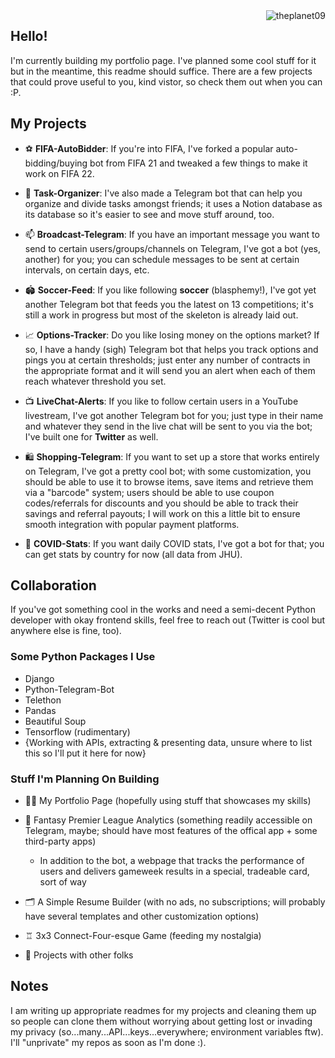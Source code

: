 <img align ="right" src="https://komarev.com/ghpvc/?username=theplanet09&label=Views&color=FEB95F&style=for-the-badge" alt="theplanet09">

## Hello!

I'm currently building my portfolio page. I've planned some cool stuff for it but in the meantime, this readme should suffice. There are a few projects that could prove useful to you, kind vistor, so check them out when you can :P.

## My Projects

- ⚽️ **FIFA-AutoBidder**: If you're into FIFA, I've forked a popular auto-bidding/buying bot from FIFA 21 and tweaked a few things to make it work on FIFA 22.
 
- 📝 **Task-Organizer**: I've also made a Telegram bot that can help you organize and divide tasks amongst friends; it uses a Notion database as its database so it's easier to see and move stuff around, too.

- 📫 **Broadcast-Telegram**: If you have an important message you want to send to certain users/groups/channels on Telegram, I've got a bot (yes, another) for you; you can schedule messages to be sent at certain intervals, on certain days, etc.

- 🏟 **Soccer-Feed**: If you like following **soccer** (blasphemy!), I've got yet another Telegram bot that feeds you the latest on 13 competitions; it's still a work in progress but most of the skeleton is already laid out.

- 📈 **Options-Tracker**: Do you like losing money on the options market? If so, I have a handy (sigh) Telegram bot that helps you track options and pings you at certain thresholds; just enter any number of contracts in the appropriate format and it will send you an alert when each of them reach whatever threshold you set.

- 📺 **LiveChat-Alerts**: If you like to follow certain users in a YouTube livestream, I've got another Telegram bot for you; just type in their name and whatever they send in the live chat will be sent to you via the bot; I've built one for **Twitter** as well.

- 🛍 **Shopping-Telegram**: If you want to set up a store that works entirely on Telegram, I've got a pretty cool bot; with some customization, you should be able to use it to browse items, save items and retrieve them via a "barcode" system; users should be able to use coupon codes/referrals for discounts and you should be able to track their savings and referral payouts; I will work on this a little bit to ensure smooth integration with popular payment platforms.

- 🦠 **COVID-Stats**: If you want daily COVID stats, I've got a bot for that; you can get stats by country for now (all data from JHU).

## Collaboration

If you've got something cool in the works and need a semi-decent Python developer with okay frontend skills, feel free to reach out (Twitter is cool but anywhere else is fine, too).

### Some Python Packages I Use
- Django
- Python-Telegram-Bot
- Telethon
- Pandas
- Beautiful Soup
- Tensorflow (rudimentary)
- {Working with APIs, extracting & presenting data, unsure where to list this so I'll put it here for now}

### Stuff I'm Planning On Building
- 👨🏽 My Portfolio Page (hopefully using stuff that showcases my skills)

- 📰 Fantasy Premier League Analytics (something readily accessible on Telegram, maybe; should have most features of the offical app + some third-party apps)
    - In addition to the bot, a webpage that tracks the performance of users and delivers gameweek results in a special, tradeable card, sort of way

- 🗂 A Simple Resume Builder (with no ads, no subscriptions; will probably have several templates and other customization options)

- ♖ 3x3 Connect-Four-esque Game (feeding my nostalgia)

- 🤝 Projects with other folks

## Notes
I am writing up appropriate readmes for my projects and cleaning them up so people can clone them without worrying about getting lost or invading my privacy (so...many...API...keys...everywhere; environment variables ftw). I'll "unprivate" my repos as soon as I'm done :).
